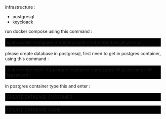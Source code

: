 infrastructure :
- postgresql
- keycloack

run docker compose using this command :

<p style="background:black; padding:5px">sudo docker-compose -f common.yml -f infrastructure_all.yml up</p>

please create database in postgresql, first need to get in postgres container, using this command :
<p style="background:black; padding:5px">sudo docker exec -it [postgres container name] psql -U [username] -W [password]</p>

in postgres container type this and enter :

<p style="background:black; padding:5px">CREATE DATABASE CUSTOMER;</p>

<p style="background:black; padding:5px">CREATE DATABASE GAME;</p>